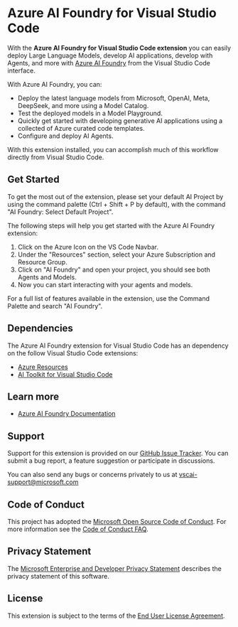 # Azure AI Foundry for Visual Studio Code

With the **Azure AI Foundry for Visual Studio Code extension** you can easily deploy Large Language Models, develop AI applications, develop with Agents, and more with [Azure AI Foundry](https://azure.microsoft.com/products/ai-foundry/) from the Visual Studio Code interface. 

With Azure AI Foundry, you can:
- Deploy the latest language models from Microsoft, OpenAI, Meta, DeepSeek, and more using a Model Catalog.
- Test the deployed models in a Model Playground.
- Quickly get started with developing generative AI applications using a collected of Azure curated code templates.
- Configure and deploy AI Agents.

With this extension installed, you can accomplish much of this workflow directly from Visual Studio Code.

## Get Started
To get the most out of the extension, please set your default AI Project by using the command palette (Ctrl + Shift + P by default), with the command "AI Foundry: Select Default Project".

The following steps will help you get started with the Azure AI Foundry extension:
1. Click on the Azure Icon on the VS Code Navbar.
2. Under the "Resources" section, select your Azure Subscription and Resource Group.
3. Click on "AI Foundry" and open your project, you should see both Agents and Models.
4. Now you can start interacting with your agents and models.

For a full list of features available in the extension, use the Command Palette and search "AI Foundry".

## Dependencies

The Azure AI Foundry extension for Visual Studio Code has an dependency on the follow Visual Studio Code extensions:
- [Azure Resources](https://marketplace.visualstudio.com/items?itemName=ms-azuretools.vscode-azureresourcegroups)
- [AI Toolkit for Visual Studio Code](https://marketplace.visualstudio.com/items?itemName=ms-windows-ai-studio.windows-ai-studio)

## Learn more
- [Azure AI Foundry Documentation](https://learn.microsoft.com/azure/ai-studio/what-is-ai-studio)

## Support
Support for this extension is provided on our [GitHub Issue Tracker](https://github.com/microsoft/ai-foundry-for-vscode/issues). You can submit a bug report, a feature suggestion or participate in discussions.

You can also send any bugs or concerns privately to us at [vscai-support@microsoft.com](mailto:vscai-support@microsoft.com)

## Code of Conduct
This project has adopted the [Microsoft Open Source Code of Conduct]. For more information see the [Code of Conduct FAQ].

## Privacy Statement
The [Microsoft Enterprise and Developer Privacy Statement] describes the privacy statement of this software.

## License
This extension is subject to the terms of the [End User License Agreement].

[Microsoft Enterprise and Developer Privacy Statement]:https://go.microsoft.com/fwlink/?LinkId=786907&lang=en7
[Microsoft Open Source Code of Conduct]:https://opensource.microsoft.com/codeofconduct/
[Code of Conduct FAQ]:https://opensource.microsoft.com/codeofconduct/faq/
[opencode@microsoft.com]:mailto:opencode@microsoft.com
[End User License Agreement]:https://www.visualstudio.com/license-terms/mlt552233/